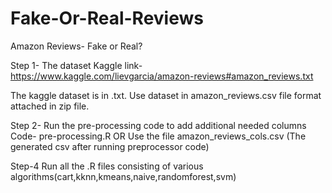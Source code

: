 # Fake-Or-Real-Reviews

Amazon Reviews- Fake or Real?

Step 1-
The dataset Kaggle link-
https://www.kaggle.com/lievgarcia/amazon-reviews#amazon_reviews.txt

The kaggle dataset is in .txt. Use dataset in amazon_reviews.csv file format attached in zip file.

Step 2-
Run the pre-processing code to add additional needed columns
Code- pre-processing.R
OR
Use the file amazon_reviews_cols.csv (The generated csv after running preprocessor code)

Step-4
Run all the .R files consisting of various algorithms(cart,kknn,kmeans,naive,randomforest,svm) 

